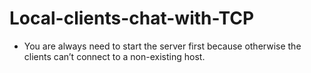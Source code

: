 # Local-clients-chat-with-TCP
  - You are always need to start the server first because otherwise the clients can’t connect to a non-existing host.
